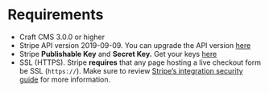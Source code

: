 # Requirements

*   Craft CMS 3.0.0 or higher
*   Stripe API version 2019-09-09. You can upgrade the API version [here](https://dashboard.stripe.com/developers)
*   Stripe **Publishable Key** and **Secret Key.** Get your keys [here](http://dashboard.stripe.com/account/apikeys)
*   SSL (HTTPS). Stripe **requires** that any page hosting a live checkout form be SSL (`https://`). Make sure to review [Stripe’s integration security guide](https://stripe.com/docs/security) for more information.